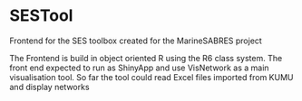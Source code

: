 # SESTool

Frontend for the SES toolbox created for the MarineSABRES project

The Frontend is build in object oriented R using the R6 class system. The front end expected to run as ShinyApp and use VisNetwork as a main visualisation tool. So far the tool could read Excel files imported from KUMU and display networks
